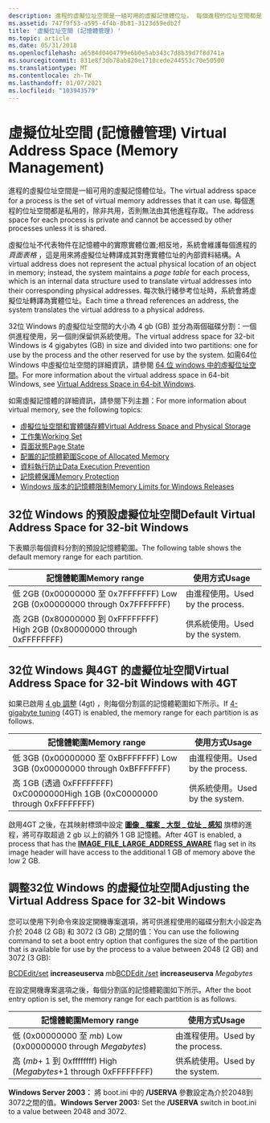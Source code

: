 ```yaml
---
description: 進程的虛擬位址空間是一組可用的虛擬記憶體位址。 每個進程的位址空間都是私用的，除非共用，否則無法由其他進程存取。
ms.assetid: 747f9f53-a595-4f4b-8b81-3123d59edb2f
title: '虛擬位址空間 (記憶體管理) '
ms.topic: article
ms.date: 05/31/2018
ms.openlocfilehash: a6584d0404799e6b0e5ab343c7d8b39d7f8d741a
ms.sourcegitcommit: 831e8f3db78ab820e1710cede244553c70e50500
ms.translationtype: MT
ms.contentlocale: zh-TW
ms.lasthandoff: 01/07/2021
ms.locfileid: "103943579"
---
```

# <a name="virtual-address-space-memory-management"></a><span data-ttu-id="30539-104">虛擬位址空間 (記憶體管理) </span><span class="sxs-lookup"><span data-stu-id="30539-104">Virtual Address Space (Memory Management)</span></span>

<span data-ttu-id="30539-105">進程的虛擬位址空間是一組可用的虛擬記憶體位址。</span><span class="sxs-lookup"><span data-stu-id="30539-105">The virtual address space for a process is the set of virtual memory addresses that it can use.</span></span> <span data-ttu-id="30539-106">每個進程的位址空間都是私用的，除非共用，否則無法由其他進程存取。</span><span class="sxs-lookup"><span data-stu-id="30539-106">The address space for each process is private and cannot be accessed by other processes unless it is shared.</span></span>

<span data-ttu-id="30539-107">虛擬位址不代表物件在記憶體中的實際實體位置;相反地，系統會維護每個進程的 *頁面表格* ，這是用來將虛擬位址轉譯成其對應實體位址的內部資料結構。</span><span class="sxs-lookup"><span data-stu-id="30539-107">A virtual address does not represent the actual physical location of an object in memory; instead, the system maintains a *page table* for each process, which is an internal data structure used to translate virtual addresses into their corresponding physical addresses.</span></span> <span data-ttu-id="30539-108">每次執行緒參考位址時，系統會將虛擬位址轉譯為實體位址。</span><span class="sxs-lookup"><span data-stu-id="30539-108">Each time a thread references an address, the system translates the virtual address to a physical address.</span></span>

<span data-ttu-id="30539-109">32位 Windows 的虛擬位址空間的大小為 4 gb (GB) 並分為兩個磁碟分割：一個供進程使用，另一個則保留供系統使用。</span><span class="sxs-lookup"><span data-stu-id="30539-109">The virtual address space for 32-bit Windows is 4 gigabytes (GB) in size and divided into two partitions: one for use by the process and the other reserved for use by the system.</span></span> <span data-ttu-id="30539-110">如需64位 Windows 中虛擬位址空間的詳細資訊，請參閱 [64 位 windows 中的虛擬位址空間](../winprog64/virtual-address-space.md)。</span><span class="sxs-lookup"><span data-stu-id="30539-110">For more information about the virtual address space in 64-bit Windows, see [Virtual Address Space in 64-bit Windows](../winprog64/virtual-address-space.md).</span></span>

<span data-ttu-id="30539-111">如需虛擬記憶體的詳細資訊，請參閱下列主題：</span><span class="sxs-lookup"><span data-stu-id="30539-111">For more information about virtual memory, see the following topics:</span></span>

-   [<span data-ttu-id="30539-112">虛擬位址空間和實體儲存體</span><span class="sxs-lookup"><span data-stu-id="30539-112">Virtual Address Space and Physical Storage</span></span>](virtual-address-space-and-physical-storage.md)
-   [<span data-ttu-id="30539-113">工作集</span><span class="sxs-lookup"><span data-stu-id="30539-113">Working Set</span></span>](working-set.md)
-   [<span data-ttu-id="30539-114">頁面狀態</span><span class="sxs-lookup"><span data-stu-id="30539-114">Page State</span></span>](page-state.md)
-   [<span data-ttu-id="30539-115">配置的記憶體範圍</span><span class="sxs-lookup"><span data-stu-id="30539-115">Scope of Allocated Memory</span></span>](scope-of-allocated-memory.md)
-   [<span data-ttu-id="30539-116">資料執行防止</span><span class="sxs-lookup"><span data-stu-id="30539-116">Data Execution Prevention</span></span>](data-execution-prevention.md)
-   [<span data-ttu-id="30539-117">記憶體保護</span><span class="sxs-lookup"><span data-stu-id="30539-117">Memory Protection</span></span>](memory-protection.md)
-   [<span data-ttu-id="30539-118">Windows 版本的記憶體限制</span><span class="sxs-lookup"><span data-stu-id="30539-118">Memory Limits for Windows Releases</span></span>](memory-limits-for-windows-releases.md)

## <a name="default-virtual-address-space-for-32-bit-windows"></a><span data-ttu-id="30539-119">32位 Windows 的預設虛擬位址空間</span><span class="sxs-lookup"><span data-stu-id="30539-119">Default Virtual Address Space for 32-bit Windows</span></span>

<span data-ttu-id="30539-120">下表顯示每個資料分割的預設記憶體範圍。</span><span class="sxs-lookup"><span data-stu-id="30539-120">The following table shows the default memory range for each partition.</span></span>



| <span data-ttu-id="30539-121">記憶體範圍</span><span class="sxs-lookup"><span data-stu-id="30539-121">Memory range</span></span>                             | <span data-ttu-id="30539-122">使用方式</span><span class="sxs-lookup"><span data-stu-id="30539-122">Usage</span></span>                |
|------------------------------------------|----------------------|
| <span data-ttu-id="30539-123">低 2GB (0x00000000 至 0x7FFFFFFF) </span><span class="sxs-lookup"><span data-stu-id="30539-123">Low 2GB (0x00000000 through 0x7FFFFFFF)</span></span>  | <span data-ttu-id="30539-124">由進程使用。</span><span class="sxs-lookup"><span data-stu-id="30539-124">Used by the process.</span></span> |
| <span data-ttu-id="30539-125">高 2GB (0x80000000 到 0xFFFFFFFF) </span><span class="sxs-lookup"><span data-stu-id="30539-125">High 2GB (0x80000000 through 0xFFFFFFFF)</span></span> | <span data-ttu-id="30539-126">供系統使用。</span><span class="sxs-lookup"><span data-stu-id="30539-126">Used by the system.</span></span>  |



 

## <a name="virtual-address-space-for-32-bit-windows-with-4gt"></a><span data-ttu-id="30539-127">32位 Windows 與4GT 的虛擬位址空間</span><span class="sxs-lookup"><span data-stu-id="30539-127">Virtual Address Space for 32-bit Windows with 4GT</span></span>

<span data-ttu-id="30539-128">如果已啟用 [4 gb 調整](4-gigabyte-tuning.md) (4gt) ，則每個分割區的記憶體範圍如下所示。</span><span class="sxs-lookup"><span data-stu-id="30539-128">If [4-gigabyte tuning](4-gigabyte-tuning.md) (4GT) is enabled, the memory range for each partition is as follows.</span></span>



| <span data-ttu-id="30539-129">記憶體範圍</span><span class="sxs-lookup"><span data-stu-id="30539-129">Memory range</span></span>                             | <span data-ttu-id="30539-130">使用方式</span><span class="sxs-lookup"><span data-stu-id="30539-130">Usage</span></span>                |
|------------------------------------------|----------------------|
| <span data-ttu-id="30539-131">低 3GB (0x00000000 至 0xBFFFFFFF) </span><span class="sxs-lookup"><span data-stu-id="30539-131">Low 3GB (0x00000000 through 0xBFFFFFFF)</span></span>  | <span data-ttu-id="30539-132">由進程使用。</span><span class="sxs-lookup"><span data-stu-id="30539-132">Used by the process.</span></span> |
| <span data-ttu-id="30539-133">高 1GB (透過 0xFFFFFFFF) 0xC0000000</span><span class="sxs-lookup"><span data-stu-id="30539-133">High 1GB (0xC0000000 through 0xFFFFFFFF)</span></span> | <span data-ttu-id="30539-134">供系統使用。</span><span class="sxs-lookup"><span data-stu-id="30539-134">Used by the system.</span></span>  |



 

<span data-ttu-id="30539-135">啟用4GT 之後，在其映射標頭中設定 [**圖像 \_ 檔案 \_ 大型 \_ 位址 \_ 感知**](/windows/win32/api/dbghelp/ns-dbghelp-loaded_image) 旗標的進程，將可存取超過 2 gb 以上的額外 1 GB 記憶體。</span><span class="sxs-lookup"><span data-stu-id="30539-135">After 4GT is enabled, a process that has the [**IMAGE\_FILE\_LARGE\_ADDRESS\_AWARE**](/windows/win32/api/dbghelp/ns-dbghelp-loaded_image) flag set in its image header will have access to the additional 1 GB of memory above the low 2 GB.</span></span>

## <a name="adjusting-the-virtual-address-space-for-32-bit-windows"></a><span data-ttu-id="30539-136">調整32位 Windows 的虛擬位址空間</span><span class="sxs-lookup"><span data-stu-id="30539-136">Adjusting the Virtual Address Space for 32-bit Windows</span></span>

<span data-ttu-id="30539-137">您可以使用下列命令來設定開機專案選項，將可供進程使用的磁碟分割大小設定為介於 2048 (2 GB) 和 3072 (3 GB) 之間的值：</span><span class="sxs-lookup"><span data-stu-id="30539-137">You can use the following command to set a boot entry option that configures the size of the partition that is available for use by the process to a value between 2048 (2 GB) and 3072 (3 GB):</span></span>

<span data-ttu-id="30539-138">[BCDEdit/set](/windows-hardware/drivers/devtest/bcdedit--set) **increaseuserva** *mb*</span><span class="sxs-lookup"><span data-stu-id="30539-138">[BCDEdit /set](/windows-hardware/drivers/devtest/bcdedit--set) **increaseuserva** *Megabytes*</span></span>

<span data-ttu-id="30539-139">在設定開機專案選項之後，每個分割區的記憶體範圍如下所示。</span><span class="sxs-lookup"><span data-stu-id="30539-139">After the boot entry option is set, the memory range for each partition is as follows.</span></span>



| <span data-ttu-id="30539-140">記憶體範圍</span><span class="sxs-lookup"><span data-stu-id="30539-140">Memory range</span></span>                            | <span data-ttu-id="30539-141">使用方式</span><span class="sxs-lookup"><span data-stu-id="30539-141">Usage</span></span>                |
|-----------------------------------------|----------------------|
| <span data-ttu-id="30539-142">低 (0x00000000 至 *mb*) </span><span class="sxs-lookup"><span data-stu-id="30539-142">Low (0x00000000 through *Megabytes*)</span></span>    | <span data-ttu-id="30539-143">由進程使用。</span><span class="sxs-lookup"><span data-stu-id="30539-143">Used by the process.</span></span> |
| <span data-ttu-id="30539-144">高 (*mb*+ 1 到 0xffffffff) </span><span class="sxs-lookup"><span data-stu-id="30539-144">High (*Megabytes*+1 through 0xFFFFFFFF)</span></span> | <span data-ttu-id="30539-145">供系統使用。</span><span class="sxs-lookup"><span data-stu-id="30539-145">Used by the system.</span></span>  |



 

<span data-ttu-id="30539-146">**Windows Server 2003：** 將 boot.ini 中的 **/USERVA** 參數設定為介於2048到3072之間的值。</span><span class="sxs-lookup"><span data-stu-id="30539-146">**Windows Server 2003:** Set the **/USERVA** switch in boot.ini to a value between 2048 and 3072.</span></span>

 

 
